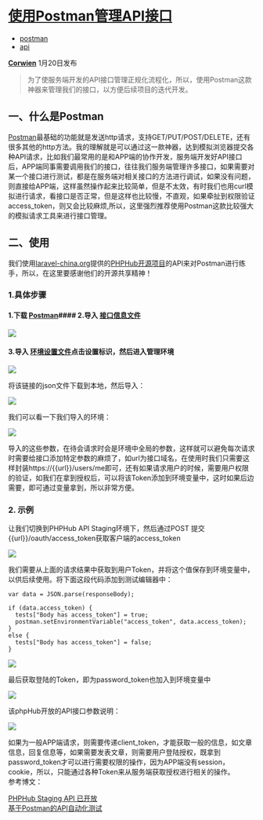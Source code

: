 # [使用Postman管理API接口][0]

* [postman][1]
* [api][2]

[**Corwien**][3] 1月20日发布 



> 为了使服务端开发的API接口管理正规化流程化，所以，使用Postman这款神器来管理我们的接口，以方便后续项目的迭代开发。

## 一、什么是Postman

[Postman][12]最基础的功能就是发送http请求，支持GET/PUT/POST/DELETE，还有很多其他的http方法。我的理解就是可以通过这一款神器，达到模拟浏览器提交各种API请求，比如我们最常用的是和APP端的协作开发，服务端开发好API接口后，APP端同事需要调用我们的接口，往往我们服务端管理许多接口，如果需要对某一个接口进行测试，都是在服务端对相关接口的方法进行调试，如果没有问题，则直接给APP端，这样虽然操作起来比较简单，但是不太效，有时我们也用curl模拟进行请求，看接口是否正常，但是这样也比较慢，不直观，如果牵扯到权限验证access_token，则又会比较麻烦,所以，这里强烈推荐使用Postman这款比较强大的模拟请求工具来进行接口管理。

## 二、使用

我们使用[laravel-china.org][13]提供的[PHPHub开源项目][14]的API来对Postman进行练手，所以，在这里要感谢他们的开源共享精神！

### 1.具体步骤

#### 1.下载 [Postman][12]#### 2.导入 [接口信息文件][15] 

![][16]

#### 3.导入 [环境设置文件][17]点击设置标识，然后进入管理环境

![][18]

将该链接的json文件下载到本地，然后导入：

![][19]

我们可以看一下我们导入的环境：

![][20]

导入的这些参数，在待会请求时会是环境中全局的参数，这样就可以避免每次请求时需要给接口添加特定参数的麻烦了，如url为接口域名，在使用时我们只需要这样封装https://{{url}}/users/me即可，还有如果请求用户的时候，需要用户权限的验证，如我们在拿到授权后，可以将该Token添加到环境变量中，这时如果后边需要，即可通过变量拿到，所以非常方便。

### 2. 示例

让我们切换到PHPHub API Staging环境下，然后通过POST 提交{{url}}/oauth/access_token获取客户端的access_token 

![][21]

我们需要从上面的请求结果中获取到用户Token，并将这个值保存到环境变量中，以供后续使用。将下面这段代码添加到测试编辑器中：

    var data = JSON.parse(responseBody);
    
    if (data.access_token) {
      tests["Body has access_token"] = true;
      postman.setEnvironmentVariable("access_token", data.access_token);
    }
    else {
      tests["Body has access_token"] = false;
    }

![][22]

最后获取登陆的Token，即为password_token也加入到环境变量中

![][23]

该phpHub开放的API接口参数说明：

![][24]

如果为一般APP端请求，则需要传递client_token，才能获取一般的信息，如文章信息，回复信息等，如果需要发表文章，则需要用户登陆授权，既拿到password_token才可以进行需要权限的操作，因为APP端没有session，cookie，所以，只能通过各种Token来从服务端获取授权进行相关的操作。  
参考博文：

[PHPHub Staging API 已开放][13]  
[基于Postman的API自动化测试][25]

[0]: /a/1190000008181875
[1]: /t/postman/blogs
[2]: /t/api/blogs
[3]: /u/corwien
[12]: https://www.getpostman.com/
[13]: https://laravel-china.org/topics/3097
[14]: https://github.com/summerblue/phphub5
[15]: https://raw.githubusercontent.com/summerblue/phphub5/master/resources/docs/api/PHPHub-server.postman_collection.json
[16]: ../img/bVIuEE.png
[17]: https://raw.githubusercontent.com/summerblue/phphub5/master/resources/docs/api/PHPHub-Staging.postman_environment.json
[18]: ../img/bVIuGE.png
[19]: ../img/bVIuFC.png
[20]: ../img/bVIuHw.png
[21]: ../img/bVIuKQ.png
[22]: ../img/bVIuMK.png
[23]: ../img/bVIuMe.png
[24]: ../img/bVIuOF.png
[25]: https://segmentfault.com/a/1190000005055899